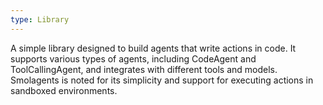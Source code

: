 ```yaml
---
type: Library
---
```


A simple library designed to build agents that write actions in code. It supports various types of agents, including CodeAgent and ToolCallingAgent, and integrates with different tools and models. Smolagents is noted for its simplicity and support for executing actions in sandboxed environments.